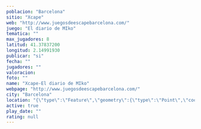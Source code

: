 ```yaml
---
poblacion: "Barcelona"
sitio: "Xcape"
web: "http://www.juegosdeescapebarcelona.com/"
juego: "El diario de MIko"
tematica: ""
max_jugadores: 8
latitud: 41.37837200
longitud: 2.14991930
publicar: "si"
fecha: ""
jugadores: ""
valoracion: 
foto: ""
name: "Xcape-El diario de MIko"
webpage: "http://www.juegosdeescapebarcelona.com/"
city: "Barcelona"
location: "{\"type\":\"Feature\",\"geometry\":{\"type\":\"Point\",\"coordinates\":[2.1499193,41.378372]}}"
active: true
play_date: ""
rating: null
---
```

